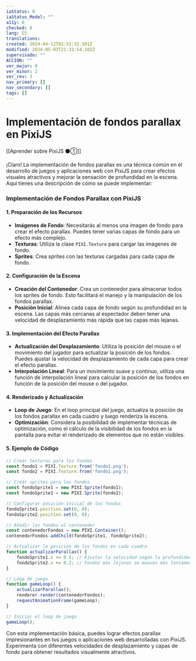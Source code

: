 ```yaml
---
iaStatus: 0
iaStatus_Model: ""
a11y: 0
checked: 0
lang: ES
translations: 
created: 2024-04-12T03:53:32.501Z
modified: 2024-05-03T21:33:54.102Z
supervisado: ""
ACCION: ""
ver_major: 0
ver_minor: 2
ver_rev: 3
nav_primary: []
nav_secondary: []
tags: []
---
```

# Implementación de fondos parallax en PixiJS

[[Aprender sobre PixiJS ⚫①]]

¡Claro! La implementación de fondos parallax es una técnica común en el desarrollo de juegos y aplicaciones web con PixiJS para crear efectos visuales atractivos y mejorar la sensación de profundidad en la escena. Aquí tienes una descripción de cómo se puede implementar:

### Implementación de Fondos Parallax con PixiJS

#### 1. Preparación de los Recursos
- **Imágenes de Fondo**: Necesitarás al menos una imagen de fondo para crear el efecto parallax. Puedes tener varias capas de fondo para un efecto más complejo.
- **Texturas**: Utiliza la clase `PIXI.Texture` para cargar las imágenes de fondo.
- **Sprites**: Crea sprites con las texturas cargadas para cada capa de fondo.

#### 2. Configuración de la Escena
- **Creación del Contenedor**: Crea un contenedor para almacenar todos los sprites de fondo. Esto facilitará el manejo y la manipulación de los fondos parallax.
- **Posición Inicial**: Alinea cada capa de fondo según su profundidad en la escena. Las capas más cercanas al espectador deben tener una velocidad de desplazamiento más rápida que las capas más lejanas.

#### 3. Implementación del Efecto Parallax
- **Actualización del Desplazamiento**: Utiliza la posición del mouse o el movimiento del jugador para actualizar la posición de los fondos. Puedes ajustar la velocidad de desplazamiento de cada capa para crear el efecto parallax.
- **Interpolación Lineal**: Para un movimiento suave y continuo, utiliza una función de interpolación lineal para calcular la posición de los fondos en función de la posición del mouse o del jugador.

#### 4. Renderizado y Actualización
- **Loop de Juego**: En el loop principal del juego, actualiza la posición de los fondos parallax en cada cuadro y luego renderiza la escena.
- **Optimización**: Considera la posibilidad de implementar técnicas de optimización, como el cálculo de la visibilidad de los fondos en la pantalla para evitar el renderizado de elementos que no están visibles.

#### 5. Ejemplo de Código

```javascript
// Crear texturas para los fondos
const fondo1 = PIXI.Texture.from('fondo1.png');
const fondo2 = PIXI.Texture.from('fondo2.png');

// Crear sprites para los fondos
const fondoSprite1 = new PIXI.Sprite(fondo1);
const fondoSprite2 = new PIXI.Sprite(fondo2);

// Configurar posición inicial de los fondos
fondoSprite1.position.set(0, 0);
fondoSprite2.position.set(0, 0);

// Añadir los fondos al contenedor
const contenedorFondos = new PIXI.Container();
contenedorFondos.addChild(fondoSprite1, fondoSprite2);

// Actualizar la posición de los fondos en cada cuadro
function actualizarParallax() {
    fondoSprite1.x += 0.5; // Ajustar la velocidad según la profundidad
    fondoSprite2.x += 0.2; // Fondos más lejanos se mueven más lentamente
}

// Loop de juego
function gameLoop() {
    actualizarParallax();
    renderer.render(contenedorFondos);
    requestAnimationFrame(gameLoop);
}

// Iniciar el loop de juego
gameLoop();
```

Con esta implementación básica, puedes lograr efectos parallax impresionantes en tus juegos o aplicaciones web desarrolladas con PixiJS. Experimenta con diferentes velocidades de desplazamiento y capas de fondo para obtener resultados visualmente atractivos.